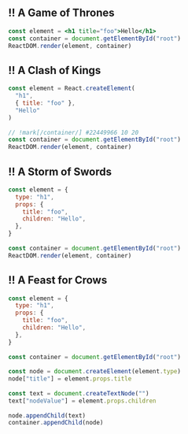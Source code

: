 ## !! A Game of Thrones

<!-- prettier-ignore -->
```jsx !
const element = <h1 title="foo">Hello</h1>
const container = document.getElementById("root")
ReactDOM.render(element, container)
```

## !! A Clash of Kings

<!-- prettier-ignore -->
```jsx ! 
const element = React.createElement(
  "h1",
  { title: "foo" },
  "Hello"
)
​
// !mark[/container/] #22449966 10 20
const container = document.getElementById("root")
ReactDOM.render(element, container)
```

## !! A Storm of Swords

<!-- prettier-ignore -->
```jsx ! 
const element = {
  type: "h1",
  props: {
    title: "foo",
    children: "Hello",
  },
}
​
const container = document.getElementById("root")
ReactDOM.render(element, container)
```

## !! A Feast for Crows

<!-- prettier-ignore -->
```jsx ! 
const element = {
  type: "h1",
  props: {
    title: "foo",
    children: "Hello",
  },
}
​
const container = document.getElementById("root")
​
const node = document.createElement(element.type)
node["title"] = element.props.title
​
const text = document.createTextNode("")
text["nodeValue"] = element.props.children
​
node.appendChild(text)
container.appendChild(node)
```
